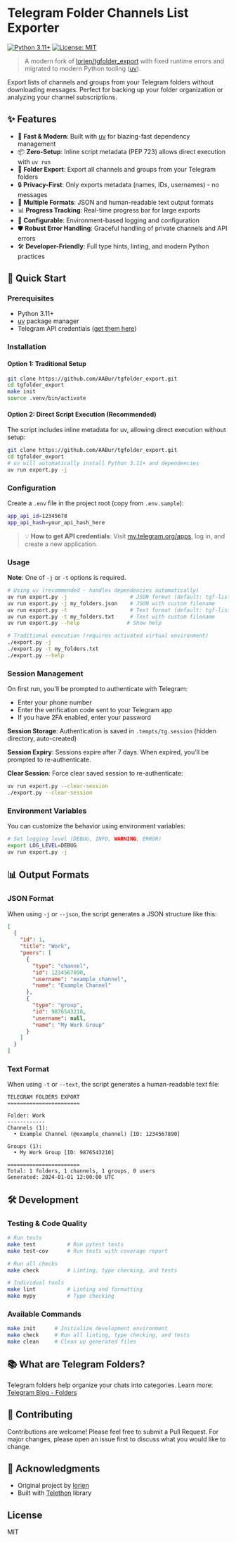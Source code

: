 # Telegram Folder Channels List Exporter

[![Python 3.11+](https://img.shields.io/badge/python-3.11+-blue.svg)](https://www.python.org/downloads/)
[![License: MIT](https://img.shields.io/badge/License-MIT-yellow.svg)](https://opensource.org/licenses/MIT)

> A modern fork of [lorien/tgfolder_export](https://github.com/lorien/tgfolder_export) with fixed runtime errors and migrated to modern Python tooling ([uv](https://docs.astral.sh/uv/)).

Export lists of channels and groups from your Telegram folders without downloading messages. Perfect for backing up your folder organization or analyzing your channel subscriptions.

## ✨ Features

- 🚀 **Fast & Modern**: Built with [uv](https://docs.astral.sh/uv/) for blazing-fast dependency management
- 📦 **Zero-Setup**: Inline script metadata (PEP 723) allows direct execution with `uv run`
- 📁 **Folder Export**: Export all channels and groups from your Telegram folders
- 🔒 **Privacy-First**: Only exports metadata (names, IDs, usernames) - no messages
- 📄 **Multiple Formats**: JSON and human-readable text output formats
- 📊 **Progress Tracking**: Real-time progress bar for large exports
- 🔧 **Configurable**: Environment-based logging and configuration
- 🛡️ **Robust Error Handling**: Graceful handling of private channels and API errors
- 🛠️ **Developer-Friendly**: Full type hints, linting, and modern Python practices

## 🚀 Quick Start

### Prerequisites

- Python 3.11+
- [uv](https://docs.astral.sh/uv/getting-started/installation/) package manager
- Telegram API credentials ([get them here](https://my.telegram.org/apps))

### Installation

#### Option 1: Traditional Setup
```bash
git clone https://github.com/AABur/tgfolder_export.git
cd tgfolder_export
make init
source .venv/bin/activate
```

#### Option 2: Direct Script Execution (Recommended)
The script includes inline metadata for uv, allowing direct execution without setup:
```bash
git clone https://github.com/AABur/tgfolder_export.git
cd tgfolder_export
# uv will automatically install Python 3.11+ and dependencies
uv run export.py -j
```

### Configuration

Create a `.env` file in the project root (copy from `.env.sample`):

```bash
app_api_id=12345678
app_api_hash=your_api_hash_here
```

> 💡 **How to get API credentials**: Visit [my.telegram.org/apps](https://my.telegram.org/apps), log in, and create a new application.

### Usage

**Note**: One of `-j` or `-t` options is required.

```bash
# Using uv (recommended - handles dependencies automatically)
uv run export.py -j                    # JSON format (default: tgf-list.json)
uv run export.py -j my_folders.json    # JSON with custom filename
uv run export.py -t                    # Text format (default: tgf-list.txt) 
uv run export.py -t my_folders.txt     # Text with custom filename
uv run export.py --help               # Show help

# Traditional execution (requires activated virtual environment)
./export.py -j
./export.py -t my_folders.txt
./export.py --help
```

### Session Management

On first run, you'll be prompted to authenticate with Telegram:
- Enter your phone number
- Enter the verification code sent to your Telegram app
- If you have 2FA enabled, enter your password

**Session Storage**: Authentication is saved in `.tempts/tg.session` (hidden directory, auto-created)

**Session Expiry**: Sessions expire after 7 days. When expired, you'll be prompted to re-authenticate.

**Clear Session**: Force clear saved session to re-authenticate:
```bash
uv run export.py --clear-session
./export.py --clear-session
```

### Environment Variables

You can customize the behavior using environment variables:

```bash
# Set logging level (DEBUG, INFO, WARNING, ERROR)
export LOG_LEVEL=DEBUG
uv run export.py -j
```

## 📊 Output Formats

### JSON Format
When using `-j` or `--json`, the script generates a JSON structure like this:

```json
[
  {
    "id": 1,
    "title": "Work",
    "peers": [
      {
        "type": "channel",
        "id": 1234567890,
        "username": "example_channel",
        "name": "Example Channel"
      },
      {
        "type": "group",
        "id": 9876543210,
        "username": null,
        "name": "My Work Group"
      }
    ]
  }
]
```

### Text Format
When using `-t` or `--text`, the script generates a human-readable text file:

```
TELEGRAM FOLDERS EXPORT
=======================

Folder: Work
------------
Channels (1):
  • Example Channel (@example_channel) [ID: 1234567890]

Groups (1):
  • My Work Group [ID: 9876543210]

=======================
Total: 1 folders, 1 channels, 1 groups, 0 users
Generated: 2024-01-01 12:00:00 UTC
```

## 🛠️ Development

### Testing & Code Quality

```bash
# Run tests
make test          # Run pytest tests
make test-cov      # Run tests with coverage report

# Run all checks
make check         # Linting, type checking, and tests

# Individual tools  
make lint          # Linting and formatting
make mypy          # Type checking
```

### Available Commands

```bash
make init      # Initialize development environment
make check     # Run all linting, type checking, and tests
make clean     # Clean up generated files
```

## 📚 What are Telegram Folders?

Telegram folders help organize your chats into categories. Learn more: [Telegram Blog - Folders](https://telegram.org/blog/folders)

## 🤝 Contributing

Contributions are welcome! Please feel free to submit a Pull Request. For major changes, please open an issue first to discuss what you would like to change.

## 🙏 Acknowledgments

- Original project by [lorien](https://github.com/lorien/tgfolder_export)
- Built with [Telethon](https://github.com/LonamiWebs/Telethon) library

## License

MIT
